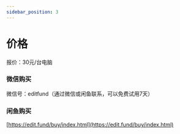 ```yaml
---
sidebar_position: 3
---
```


# 价格
报价：30元/台电脑

### 微信购买
微信号：editfund（通过微信或闲鱼联系，可以免费试用7天）

### 闲鱼购买
[https://edit.fund/buy/index.html](https://edit.fund/buy/index.html)
